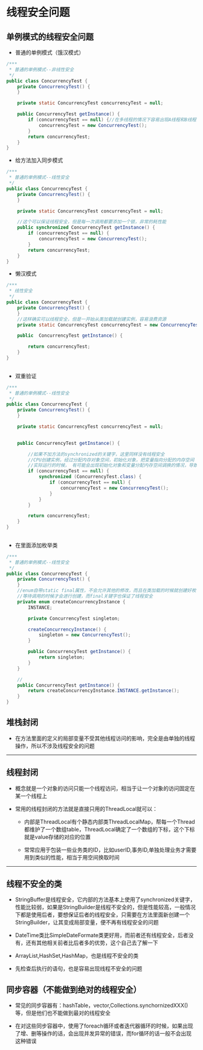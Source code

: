 # 线程安全问题

## 单例模式的线程安全问题

* 普通的单例模式（饿汉模式）

```java
/***
 * 普通的单例模式--非线性安全
 */
public class ConcurrencyTest {
    private ConcurrencyTest() {
    }

    private static ConcurrencyTest concurrencyTest = null;

    public ConcurrencyTest getInstance() {
        if (concurrencyTest == null) {//在多线程的情况下容易出现A线程和B线程同时认为实例为空，导致线程不安全
            concurrencyTest = new ConcurrencyTest();
        }
        return concurrencyTest;
    }
}
```

* 给方法加入同步模式

```java
/***
 * 普通的单例模式--线性安全
 */
public class ConcurrencyTest {
    private ConcurrencyTest() {
    }

    private static ConcurrencyTest concurrencyTest = null;

    //这个可以保证线程安全，但是每一次调用都要添加一个锁，非常的耗性能
    public synchronized ConcurrencyTest getInstance() {
        if (concurrencyTest == null) {
            concurrencyTest = new ConcurrencyTest();
        }
        return concurrencyTest;
    }
}
```

* 懒汉模式

```java
/***
 * 线性安全
 */
public class ConcurrencyTest {
    private ConcurrencyTest() {
    }
    //这样确实可以线程安全，但是一开始从类加载就创建实例，容易浪费资源
    private static ConcurrencyTest concurrencyTest = new ConcurrencyTest();;

    public  ConcurrencyTest getInstance() {

        return concurrencyTest;
    }
}
​
```

* 双重验证

```java
/***
 * 普通的单例模式--线性安全
 */
public class ConcurrencyTest {
    private ConcurrencyTest() {
    }

    private static ConcurrencyTest concurrencyTest = null;

  
    public ConcurrencyTest getInstance() {

        //如果不加方法的synchronized的关键字，这里同样没有线程安全
        //CPU创建实例，经过分配内存对象空间，初始化对象，把变量指向分配的内存空间
        //实际运行的时候， 有可能会出现初始化对象和变量分配内存空间调换的情况，导致以为对象已经创建，但是实际上初始化并没有完成的情况
        if (concurrencyTest == null) {
            synchronized (ConcurrencyTest.class) {
                if (concurrencyTest == null) {
                    concurrencyTest = new ConcurrencyTest();
                }
            }
        }

        return concurrencyTest;
    }
}
​
```

* 在里面添加枚举类

```java
/***
 * 普通的单例模式--线性安全
 */
public class ConcurrencyTest {
    private ConcurrencyTest() {
    }
    //enum自带static final属性，不会允许其他的修改，而且在类加载的时候就创建好枚举
    //等待调用的时候才会进行创建，而final关键字也保证了线程安全
    private enum createConcurrencyInstance {
        INSTANCE;

        private ConcurrencyTest singleton;

        createConcurrencyInstance() {
            singleton = new ConcurrencyTest();
        }

        public ConcurrencyTest getInstance() {
            return singleton;
        }
    }

    //
    public ConcurrencyTest getInstance() {
        return createConcurrencyInstance.INSTANCE.getInstance();
    }
}
```

## 堆栈封闭

* 在方法里面的定义的局部变量不受其他线程访问的影响，完全是由单独的线程操作，所以不涉及线程安全的问题

---

## 线程封闭

* 概念就是一个对象的访问只能一个线程访问，相当于让一个对象的访问固定在某一个线程上

* 常用的线程封闭的方法就是直接只用的ThreadLocal就可以：

  * 内部是ThreadLocal有个静态内部类ThreadLocalMap，帮每一个Thread都维护了一个数组table，ThreadLocal确定了一个数组的下标，这个下标就是value存储的对应的位置

  * 常常应用于包装一些业务类的ID，比如userID,事务ID,单独处理业务才需要用到类似的性能，相当于用空间换取时间

---

## 线程不安全的类

* StringBuffer是线程安全，它内部的方法基本上使用了synchronized关键字，性能比较弱，如果是StringBuilder是线程不安全的，但是性能较高，一般情况下都是使用后者，要想保证后者的线程安全，只需要在方法里面新创建一个StringBuilder，让其变成局部变量，便不再有线程安全的问题

* DateTime类比SimpleDateFormate类更好用，而前者还有线程安全，后者没有，还有其他相关前者比后者多的优势，这个自己去了解一下

* ArrayList,HashSet,HashMap，也是线程不安全的类

* 先检查后执行的语句，也是容易出现线程不安全的问题

## 同步容器（不能做到绝对的线程安全）

* 常见的同步容器有：hashTable，vector,Collections.synchornizedXXX\(\)等，但是他们也不能做到最对的线程安全

* 在对这些同步容器中，使用了foreach循环或者迭代器循环的时候，如果出现了增、删等操作的话，会出现并发异常的错误，而for循环的话一般不会出现这种错误




